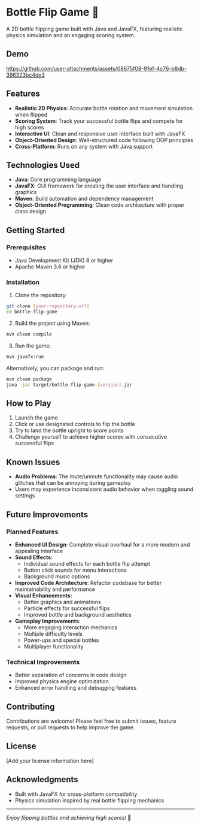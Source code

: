 # Bottle Flip Game 🍾

A 2D bottle flipping game built with Java and JavaFX, featuring realistic physics simulation and an engaging scoring system.

## Demo

https://github.com/user-attachments/assets/08675f08-91ef-4c76-b8db-396323bc4de3

## Features

- **Realistic 2D Physics**: Accurate bottle rotation and movement simulation when flipped
- **Scoring System**: Track your successful bottle flips and compete for high scores
- **Interactive UI**: Clean and responsive user interface built with JavaFX
- **Object-Oriented Design**: Well-structured code following OOP principles
- **Cross-Platform**: Runs on any system with Java support

## Technologies Used

- **Java**: Core programming language
- **JavaFX**: GUI framework for creating the user interface and handling graphics
- **Maven**: Build automation and dependency management
- **Object-Oriented Programming**: Clean code architecture with proper class design

## Getting Started

### Prerequisites

- Java Development Kit (JDK) 8 or higher
- Apache Maven 3.6 or higher

### Installation

1. Clone the repository:
```bash
git clone [your-repository-url]
cd bottle-flip-game
```

2. Build the project using Maven:
```bash
mvn clean compile
```

3. Run the game:
```bash
mvn javafx:run
```

Alternatively, you can package and run:
```bash
mvn clean package
java -jar target/bottle-flip-game-[version].jar
```

## How to Play

1. Launch the game
2. Click or use designated controls to flip the bottle
3. Try to land the bottle upright to score points
4. Challenge yourself to achieve higher scores with consecutive successful flips

## Known Issues

- **Audio Problems**: The mute/unmute functionality may cause audio glitches that can be annoying during gameplay
- Users may experience inconsistent audio behavior when toggling sound settings

## Future Improvements

### Planned Features
- **Enhanced UI Design**: Complete visual overhaul for a more modern and appealing interface
- **Sound Effects**: 
  - Individual sound effects for each bottle flip attempt
  - Button click sounds for menu interactions
  - Background music options
- **Improved Code Architecture**: Refactor codebase for better maintainability and performance
- **Visual Enhancements**: 
  - Better graphics and animations
  - Particle effects for successful flips
  - Improved bottle and background aesthetics
- **Gameplay Improvements**:
  - More engaging interaction mechanics
  - Multiple difficulty levels
  - Power-ups and special bottles
  - Multiplayer functionality

### Technical Improvements
- Better separation of concerns in code design
- Improved physics engine optimization
- Enhanced error handling and debugging features

## Contributing

Contributions are welcome! Please feel free to submit issues, feature requests, or pull requests to help improve the game.

## License

[Add your license information here]

## Acknowledgments

- Built with JavaFX for cross-platform compatibility
- Physics simulation inspired by real bottle flipping mechanics

---

*Enjoy flipping bottles and achieving high scores!* 🎯
